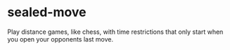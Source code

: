 # sealed-move
Play distance games, like chess, with time restrictions that only start when you open your opponents last move.
